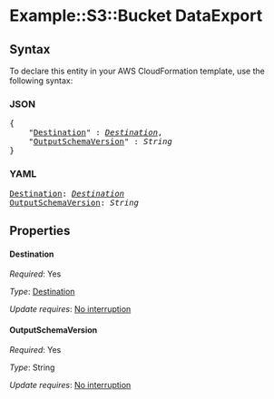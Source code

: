 # Example::S3::Bucket DataExport

## Syntax

To declare this entity in your AWS CloudFormation template, use the following syntax:

### JSON

<pre>
{
    "<a href="#destination" title="Destination">Destination</a>" : <i><a href="destination.md">Destination</a></i>,
    "<a href="#outputschemaversion" title="OutputSchemaVersion">OutputSchemaVersion</a>" : <i>String</i>
}
</pre>

### YAML

<pre>
<a href="#destination" title="Destination">Destination</a>: <i><a href="destination.md">Destination</a></i>
<a href="#outputschemaversion" title="OutputSchemaVersion">OutputSchemaVersion</a>: <i>String</i>
</pre>

## Properties

#### Destination

_Required_: Yes

_Type_: <a href="destination.md">Destination</a>

_Update requires_: [No interruption](https://docs.aws.amazon.com/AWSCloudFormation/latest/UserGuide/using-cfn-updating-stacks-update-behaviors.html#update-no-interrupt)

#### OutputSchemaVersion

_Required_: Yes

_Type_: String

_Update requires_: [No interruption](https://docs.aws.amazon.com/AWSCloudFormation/latest/UserGuide/using-cfn-updating-stacks-update-behaviors.html#update-no-interrupt)
